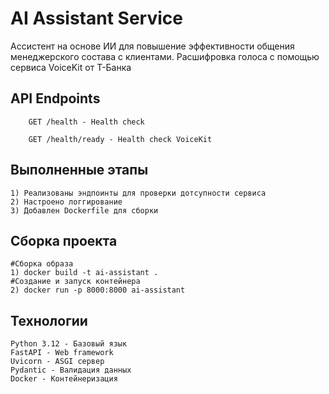 # AI Assistant Service

Ассистент на основе ИИ для повышение эффективности общения менеджерского состава с клиентами.
Расшифровка голоса с помощью сервиса VoiceKit от Т-Банка  

## API Endpoints
		GET /health - Health check

		GET /health/ready - Health check VoiceKit
    
## Выполненные этапы
	1) Реализованы эндпоинты для проверки дотсупности сервиса
	2) Настроено логгирование
	3) Добавлен Dockerfile для сборки
  
## Сборка проекта
	#Сборка образа
	1) docker build -t ai-assistant .
	#Создание и запуск контейнера
	2) docker run -p 8000:8000 ai-assistant

## Технологии
	Python 3.12 - Базовый язык
	FastAPI - Web framework
	Uvicorn - ASGI сервер
	Pydantic - Валидация данных
	Docker - Контейнеризация